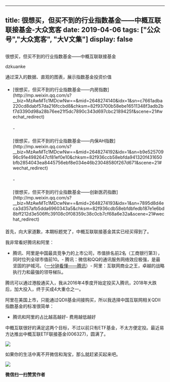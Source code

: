
---
title:   很想买，但买不到的行业指数基金——中概互联联接基金-大众宽客
date: 2019-04-06
tags: ["公众号","大众宽客", "大V文集"]
display: false
---


## 



很想买，但买不到的行业指数基金——中概互联联接基金




dzkuanke




通过深入的数据、直观的图表，展示指数基金投资价值



- <section data-width="100%" style="margin-top: 20px;margin-bottom: 20px;max-width: 100%;width: 567.622px;box-sizing: border-box !important;word-wrap: break-word !important;">[很想买，但买不到的行业指数基金——内房指数](http://mp.weixin.qq.com/s?__biz=MzAwMTc1MDcwNw==&amp;mid=2648274140&amp;idx=1&amp;sn=c7661adba220cd8dabf57da216fccbd8&amp;chksm=82f93700b58ebe16511348f3adb2bf7d3390d98a28b76ee21f5dc7890c343d697cbc2189425f&amp;scene=21#wechat_redirect)</section>- <section data-width="100%" style="margin-top: 20px;margin-bottom: 20px;max-width: 100%;width: 567.622px;box-sizing: border-box !important;word-wrap: break-word !important;">[很想买，但买不到的行业指数基金——内保AH指数](http://mp.weixin.qq.com/s?__biz=MzAwMTc1MDcwNw==&amp;mid=2648274192&amp;idx=1&amp;sn=b9e52570996c91e4982647cf81ef0e10&amp;chksm=82f936ccb58ebfda941320f431650bfb2854043ea8445756ebf8e034e46b23048580f267d671&amp;scene=21#wechat_redirect)</section>- <section data-width="100%" style="margin-top: 20px;margin-bottom: 20px;max-width: 100%;width: 567.622px;box-sizing: border-box !important;word-wrap: break-word !important;">[很想买，但买不到的行业指数基金——创新医药指数](http://mp.weixin.qq.com/s?__biz=MzAwMTc1MDcwNw==&amp;mid=2648274193&amp;idx=1&amp;sn=7895d8d4eca3d357afb5dda6960343a5&amp;chksm=82f936cdb58ebfdbfedb187e1e6bd8bff212d3e506ffc39108c0f08359c38c0cb7cf68a6e32a&amp;scene=21#wechat_redirect)</section>


首先，向大家道歉，本期标题党了，中概互联联接基金其实已经买得到了。



我非常看好腾讯和阿里：
- 腾讯、阿里是中国最具竞争力的上市公司，市值排名前2名（工商银行第3），同时位列全球市值前10。- 腾讯：微信和QQ的通讯服务网络效应极强，是最坚固的护城河。（[一分钟看懂——腾讯](http://mp.weixin.qq.com/s?__biz=MzAwMTc1MDcwNw==&amp;mid=2648272056&amp;idx=1&amp;sn=671a9a58eaeb6d1ee4ee3c330131d55e&amp;chksm=82f92f64b58ea672ff115dd5d2a0a7a66d00d5197a6516592cf135452a8bdaf6590766c2fca1&amp;scene=21#wechat_redirect)）- 阿里：互联网商业之王，卓越的战略执行力和最强的领导梯队。


腾讯可以通过港股通买入，我从2016年4季度开始定投买入腾讯，2018年大跌后，加大投入，终于买成4大重仓之一。



阿里在美国上市，只能通过QDII基金间接购买，所以我选择中国互联网相关QDII指数基金的标准很简单：
- 腾讯和阿里的占比越高越好- 费用越低越好


中概互联很好的满足这两个目标，不过以前只有ETF基金，不太方便定投。最近易方达推出中概互联ETF联接基金(006327)，圆满了。

<img class="rich_pages" data-copyright="0" data-ratio="0.6137566137566137" data-s="300,640" src="https://mmbiz.qpic.cn/mmbiz_png/PKw3FQPmhIjIKrHFAO7d6Zc56X0BrF5jibMh316fkW7H1ZBfzicnCS2bXJvMZAuda6yhlibz0ZGXyud5Uicq0qryuQ/640?wx_fmt=png" data-type="png" data-w="1134" style=""/>



如果你的生活中离不开微信和淘宝，那么就赶紧买起来吧。



<img class="rich_pages" data-copyright="0" data-ratio="1.2826666666666666" data-s="300,640" src="https://mmbiz.qpic.cn/mmbiz_jpg/PKw3FQPmhIjIKrHFAO7d6Zc56X0BrF5jltu2nvP3dpOliaNtQibibBBlrMcrlKCtCibickfmjypn37ibHBI2I32vQhag/640?wx_fmt=jpeg" data-type="jpeg" data-w="750" style="white-space: normal;text-align: center;"/>


**微信扫一扫赞赏作者**













